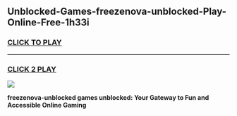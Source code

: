 
## Unblocked-Games-freezenova-unblocked-Play-Online-Free-1h33i
<h3>
<a href="https://premium76.site?title=freezenova-unblocked&ref=26A">CLICK TO PLAY</a></h3>
<hr>

<h3>
<a href="https://premium76.site?title=freezenova-unblocked&ref=26A">CLICK 2 PLAY</a>
  
</h3>

<a href="https://premium76.site?title=freezenova-unblocked&ref=26A"><img src="https://clearcache.store/games.png"></a>


**freezenova-unblocked games unblocked: Your Gateway to Fun and Accessible Online Gaming**
